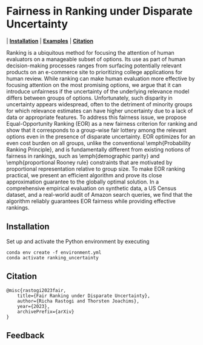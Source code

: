 # Fairness in Ranking under Disparate Uncertainty

| **[Installation](#installation)**
| **[Examples](#examples)**
| **[Citation](#citation)**

Ranking is a ubiquitous method for focusing the attention of human evaluators on a manageable subset of options. Its use as part of human decision-making processes ranges from surfacing potentially relevant products on an e-commerce site to prioritizing college applications for human review. While ranking can make human evaluation more effective by focusing attention on the most promising options, we argue that it can introduce unfairness if the uncertainty of the underlying relevance model differs between groups of options. Unfortunately, such disparity in uncertainty appears widespread, often to the detriment of minority groups for which relevance estimates can have higher uncertainty due to a lack of data or appropriate features. To address this fairness issue, we propose Equal-Opportunity Ranking (EOR) as a new fairness criterion for ranking and show that it corresponds to a group-wise fair lottery among the relevant options even in the presence of disparate uncertainty. 
EOR optimizes for an even cost burden on all groups, unlike the conventional \emph{Probability Ranking Principle}, and is fundamentally different from existing notions of fairness in rankings, such as \emph{demographic parity} and \emph{proportional Rooney rule} constraints that are motivated by proportional representation relative to group size. 
To make EOR ranking practical, we present an efficient algorithm and prove its close approximation guarantee to the globally optimal solution. 
In a comprehensive empirical evaluation on synthetic data, a US Census dataset, and a real-world audit of Amazon search queries, we find that the algorithm reliably guarantees EOR fairness while providing effective rankings.

<!-- <img src="./posterior.png" alt="Illustration of Disparate Uncertainty between two groups" width="300"/> -->


<!-- ## Acknowledgements -->



## Installation

Set up and activate the Python environment by executing

```
conda env create -f environment.yml
conda activate ranking_uncertainty
```

<!-- SLURM system can be used to run jobs. An example script for submitting SLURM job is given in ```./scripts/combined_sbatch.sub```.
In the scripts folder, customize the script ```init_env.sh``` for your environment and path. This path is then referenced in ```./scripts/combined_sbatch.sub``` . -->


<!-- ## Examples
Notebook  "Duality Thm1" for evaluating the theorem 6.1 example of cost optimality gap.

Notebook  "Markup_Amazon_Analysis" for analysis of Amazon search queries experiment.

Notebook  "USCensus_experiment" and "Census_plot" for experiment and plotting of USCensus dataset.

Notebook  "Synthetic plots" can be used to run synthetic examples for given $G$ groups and specific expected relevance estimates $P(r_i|D)$. -->

## Citation

```
@misc{rastogi2023fair,
    title={Fair Ranking under Disparate Uncertainty},
    author={Richa Rastogi and Thorsten Joachims},
    year={2023},
    archivePrefix={arXiv}
}
```

## Feedback
